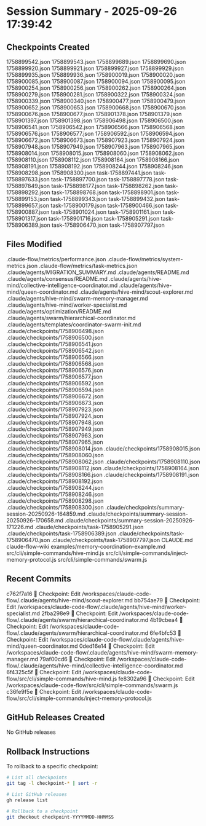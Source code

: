 # Session Summary - 2025-09-26 17:39:42

## Checkpoints Created
1758899542.json
1758899543.json
1758899689.json
1758899690.json
1758899920.json
1758899921.json
1758899927.json
1758899929.json
1758899935.json
1758899936.json
1758900019.json
1758900020.json
1758900085.json
1758900087.json
1758900094.json
1758900095.json
1758900254.json
1758900256.json
1758900262.json
1758900264.json
1758900279.json
1758900281.json
1758900322.json
1758900324.json
1758900339.json
1758900340.json
1758900477.json
1758900479.json
1758900652.json
1758900653.json
1758900668.json
1758900670.json
1758900676.json
1758900677.json
1758901378.json
1758901379.json
1758901397.json
1758901398.json
1758906498.json
1758906500.json
1758906541.json
1758906542.json
1758906566.json
1758906568.json
1758906576.json
1758906577.json
1758906592.json
1758906594.json
1758906672.json
1758906673.json
1758907923.json
1758907924.json
1758907948.json
1758907949.json
1758907963.json
1758907965.json
1758908014.json
1758908015.json
1758908060.json
1758908062.json
1758908110.json
1758908112.json
1758908164.json
1758908166.json
1758908191.json
1758908192.json
1758908244.json
1758908246.json
1758908298.json
1758908300.json
task-1758897441.json
task-1758897633.json
task-1758897700.json
task-1758897778.json
task-1758897849.json
task-1758898177.json
task-1758898262.json
task-1758898292.json
task-1758898768.json
task-1758898901.json
task-1758899153.json
task-1758899343.json
task-1758899432.json
task-1758899657.json
task-1758900179.json
task-1758900466.json
task-1758900887.json
task-1758901024.json
task-1758901161.json
task-1758901317.json
task-1758901716.json
task-1758905291.json
task-1758906389.json
task-1758906470.json
task-1758907797.json

## Files Modified
.claude-flow/metrics/performance.json
.claude-flow/metrics/system-metrics.json
.claude-flow/metrics/task-metrics.json
.claude/agents/MIGRATION_SUMMARY.md
.claude/agents/README.md
.claude/agents/consensus/README.md
.claude/agents/hive-mind/collective-intelligence-coordinator.md
.claude/agents/hive-mind/queen-coordinator.md
.claude/agents/hive-mind/scout-explorer.md
.claude/agents/hive-mind/swarm-memory-manager.md
.claude/agents/hive-mind/worker-specialist.md
.claude/agents/optimization/README.md
.claude/agents/swarm/hierarchical-coordinator.md
.claude/agents/templates/coordinator-swarm-init.md
.claude/checkpoints/1758906498.json
.claude/checkpoints/1758906500.json
.claude/checkpoints/1758906541.json
.claude/checkpoints/1758906542.json
.claude/checkpoints/1758906566.json
.claude/checkpoints/1758906568.json
.claude/checkpoints/1758906576.json
.claude/checkpoints/1758906577.json
.claude/checkpoints/1758906592.json
.claude/checkpoints/1758906594.json
.claude/checkpoints/1758906672.json
.claude/checkpoints/1758906673.json
.claude/checkpoints/1758907923.json
.claude/checkpoints/1758907924.json
.claude/checkpoints/1758907948.json
.claude/checkpoints/1758907949.json
.claude/checkpoints/1758907963.json
.claude/checkpoints/1758907965.json
.claude/checkpoints/1758908014.json
.claude/checkpoints/1758908015.json
.claude/checkpoints/1758908060.json
.claude/checkpoints/1758908062.json
.claude/checkpoints/1758908110.json
.claude/checkpoints/1758908112.json
.claude/checkpoints/1758908164.json
.claude/checkpoints/1758908166.json
.claude/checkpoints/1758908191.json
.claude/checkpoints/1758908192.json
.claude/checkpoints/1758908244.json
.claude/checkpoints/1758908246.json
.claude/checkpoints/1758908298.json
.claude/checkpoints/1758908300.json
.claude/checkpoints/summary-session-20250926-164859.md
.claude/checkpoints/summary-session-20250926-170658.md
.claude/checkpoints/summary-session-20250926-171226.md
.claude/checkpoints/task-1758905291.json
.claude/checkpoints/task-1758906389.json
.claude/checkpoints/task-1758906470.json
.claude/checkpoints/task-1758907797.json
CLAUDE.md
claude-flow-wiki
examples/memory-coordination-example.md
src/cli/simple-commands/hive-mind.js
src/cli/simple-commands/inject-memory-protocol.js
src/cli/simple-commands/swarm.js

## Recent Commits
c762f7a16 🔖 Checkpoint: Edit /workspaces/claude-code-flow/.claude/agents/hive-mind/scout-explorer.md
bb754ae79 🔖 Checkpoint: Edit /workspaces/claude-code-flow/.claude/agents/hive-mind/worker-specialist.md
2fba298e9 🔖 Checkpoint: Edit /workspaces/claude-code-flow/.claude/agents/swarm/hierarchical-coordinator.md
4b19cbea4 🔖 Checkpoint: Edit /workspaces/claude-code-flow/.claude/agents/swarm/hierarchical-coordinator.md
6fe4bfc53 🔖 Checkpoint: Edit /workspaces/claude-code-flow/.claude/agents/hive-mind/queen-coordinator.md
0ded16e14 🔖 Checkpoint: Edit /workspaces/claude-code-flow/.claude/agents/hive-mind/swarm-memory-manager.md
79af00cd6 🔖 Checkpoint: Edit /workspaces/claude-code-flow/.claude/agents/hive-mind/collective-intelligence-coordinator.md
6f4325c5f 🔖 Checkpoint: Edit /workspaces/claude-code-flow/src/cli/simple-commands/hive-mind.js
fe8302a96 🔖 Checkpoint: Edit /workspaces/claude-code-flow/src/cli/simple-commands/swarm.js
c36fe9f5e 🔖 Checkpoint: Edit /workspaces/claude-code-flow/src/cli/simple-commands/inject-memory-protocol.js

## GitHub Releases Created
No GitHub releases

## Rollback Instructions
To rollback to a specific checkpoint:
```bash
# List all checkpoints
git tag -l checkpoint-* | sort -r

# List GitHub releases
gh release list

# Rollback to a checkpoint
git checkout checkpoint-YYYYMMDD-HHMMSS
```

